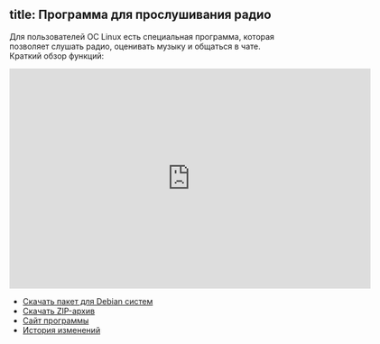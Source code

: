 title: Программа для прослушивания радио
---
Для пользователей ОС Linux есть специальная программа, которая позволяет слушать
радио, оценивать музыку и общаться в чате.  Краткий обзор функций:

<iframe title="YouTube video player" class="youtube-player" type="text/html" width="640" height="390" src="http://www.youtube.com/embed/m7eX-T0Pnjs?rel=0" frameborder="0"></iframe>

- [Скачать пакет для Debian систем][deb]
- [Скачать ZIP-архив][zip]
- [Сайт программы][web]
- [История изменений][log]

[deb]: http://umonkey-tools.googlecode.com/files/tmradio-client-gtk-0.8.deb
[zip]: http://umonkey-tools.googlecode.com/files/tmradio-client-gtk-0.8.zip
[web]: http://code.google.com/p/umonkey-tools/wiki/tmradio
[log]: http://umonkey-tools.googlecode.com/hg/misc/tmradio-client/CHANGES
